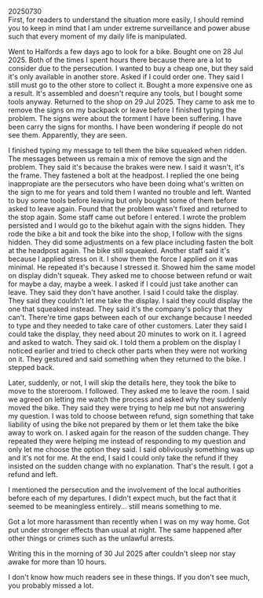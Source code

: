 20250730\
First, for readers to understand the situation more easily, I should remind you to keep in mind that I am under extreme surveillance and power abuse such that every moment of my daily life is manipulated.

Went to Halfords a few days ago to look for a bike. Bought one on 28 Jul 2025. Both of the times I spent hours there because there are a lot to consider due to the persecution. I wanted to buy a cheap one, but they said it's only available in another store. Asked if I could order one. They said I still must go to the other store to collect it. Bought a more expensive one as a result. It's assembled and doesn't require any tools, but I bought some tools anyway. Returned to the shop on 29 Jul 2025. They came to ask me to remove the signs on my backpack or leave before I finished typing the problem. The signs were about the torment I have been suffering. I have been carry the signs for months. I have been wondering if people do not see them. Apparently, they are seen.

I finished typing my message to tell them the bike squeaked when ridden. The messages between us remain a mix of remove the sign and the problem. They said it's because the brakes were new. I said it wasn't, it's the frame. They fastened a bolt at the headpost. I replied the one being inappropiate are the persecutors who have been doing what's written on the sign to me for years and told them I wanted no trouble and left. Wanted to buy some tools before leaving but only bought some of them before asked to leave again. Found that the problem wasn't fixed and returned to the stop again. Some staff came out before I entered. I wrote the problem persisted and I would go to the bikehut again with the signs hidden. They rode the bike a bit and took the bike into the shop, I follow with the signs hidden. They did some adjustments on a few place including fasten the bolt at the headpost again. The bike still squeaked. Another staff said it's because I applied stress on it. I show them the force I applied on it was minimal. He repeated it's because I stressed it. Showed him the same model on display didn't squeak. They asked me to choose between refund or wait for maybe a day, maybe a week. I asked if I could just take another can leave. They said they don't have another. I said I could take the display. They said they couldn't let me take the display. I said they could display the one that squeaked instead. They said it's the company's policy that they can't. There're time gaps between each of our exchange because I needed to type and they needed to take care of other customers. Later they said I could take the display, they need about 20 minutes to work on it. I agreed and asked to watch. They said ok. I told them a problem on the display I noticed earlier and tried to check other parts when they were not working on it. They gestured and said something when they returned to the bike. I stepped back.

Later, suddenly, or not, I will skip the details here, they took the bike to move to the storeroom. I followed. They asked me to leave the room. I said we agreed on letting me watch the process and asked why they suddenly moved the bike. They said they were trying to help me but not answering my question. I was told to choose between refund, sign something that take liability of using the bike not prepared by them or let them take the bike away to work on. I asked again for the reason of the sudden change. They repeated they were helping me instead of responding to my question and only let me choose the option they said. I said obliviously something was up and it's not for me. At the end, I said I could only take the refund if they insisted on the sudden change with no explanation. That's the result. I got a refund and left.

I mentioned the persecution and the involvement of the local authorities before each of my departures. I didn't expect much, but the fact that it seemed to be meaningless entirely... still means something to me.

Got a lot more harassment than recently when I was on my way home. Got put under stronger effects than usual at night. The same happened after other things or crimes such as the unlawful arrests.

Writing this in the morning of 30 Jul 2025 after couldn't sleep nor stay awake for more than 10 hours.

I don't know how much readers see in these things. If you don't see much, you probably missed a lot.
